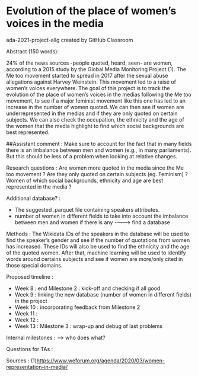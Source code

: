 # Evolution of the place of women’s voices in the media
ada-2021-project-allg created by GitHub Classroom


Abstract  (150 words):

24% of the news sources -people quoted, heard, seen- are women, according to a 2015 study by the Global Media Monitoring Project (1).
The Me too movement started to spread in 2017 after the sexual abuse allegations against Harvey Weinstein. This movement led to a raise of women’s voices everywhere.
The goal of this project is to track the evolution of the place of women’s voices in the medias following the Me too movement, to see if a major feminist movement like this one has led to an increase in the number of women quoted. We can then see if women are underrepresented in the medias and if they are only quoted on certain subjects. We can also check the occupation, the ethnicity and the age of the women that the media highlight to find which social backgrounds are best represented.

##Assistant comment : Make sure to account for the fact that in many fields there is an imbalance between men and women (e.g., in many parliaments). But this should be less of a problem when looking at relative changes.

Research questions : Are women more quoted in the media since the Me too movement ? Are they only quoted on certain subjects (eg. Feminism) ? Women of which social backgrounds, ethnicity and age are best represented in the media ?

Additional database? : 
- The suggested .parquet file containing speakers attributes. 
- number of women in different fields to take into account the imbalance between men and women if there is any ----> find a database
 
Methods : The Wikidata IDs of the speakers in the database will be used to find the speaker’s gender and see if the number of quotations from women has increased. These IDs will also be used to find the ethnicity and the age of the quoted women.
After that, machine learning will be used to identify words around certains subjects and see if women are more/only cited in those special domains.

Proposed timeline :
- Week 8 : end Milestone 2 : kick-off and checking if all good
- Week 9 : linking the new database (number of women in different fields) in the project
- Week 10 : incorporating feedback from Milestone 2
- Week 11 :
- Week 12 :
- Week 13 : Milestone 3 : wrap-up and debug of last problems

Internal milestones : --> who does what?

Questions for TAs :

Sources : (1)https://www.weforum.org/agenda/2020/03/women-representation-in-media/